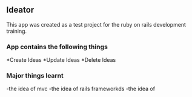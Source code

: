 ## Ideator 
This app was created as a test project for the ruby on rails development training. 

### App contains the following things 
*Create Ideas 
*Update Ideas 
*Delete Ideas 

### Major things learnt 
-the idea of mvc 
-the idea of rails frameworkds
-the idea of
